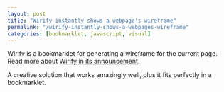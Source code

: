 ```yaml
---
layout: post
title: "Wirify instantly shows a webpage's wireframe"
permalink: "/wirify-instantly-shows-a-webpages-wireframe"
categories: [bookmarklet, javascript, visual]
---
```


Wirify is a bookmarklet for generating a wireframe for the current page. Read more about <a href="http://www.volkside.com/2010/12/introducing-wirify-the-web-as-wireframes/">Wirify in its announcement</a>.

A creative solution that works amazingly well, plus it fits perfectly in a bookmarklet.
